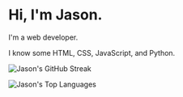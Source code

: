 # Hi, I'm Jason.

I'm a web developer.

I know some HTML, CSS, JavaScript, and Python.

![Jason's GitHub Streak](https://github-readme-streak-stats.herokuapp.com/?user=Jasn57&theme=dark&hide_border=true)

![Jason's Top Languages](https://github-readme-stats.vercel.app/api/top-langs/?username=Jasn57&layout=compact&theme=dark)
